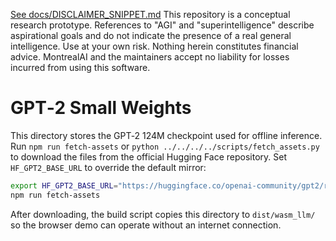 [See docs/DISCLAIMER_SNIPPET.md](../../../../../DISCLAIMER_SNIPPET.md)
This repository is a conceptual research prototype. References to "AGI" and "superintelligence" describe aspirational goals and do not indicate the presence of a real general intelligence. Use at your own risk. Nothing herein constitutes financial advice. MontrealAI and the maintainers accept no liability for losses incurred from using this software.

# GPT‑2 Small Weights

This directory stores the GPT‑2 124M checkpoint used for offline inference. Run
`npm run fetch-assets` or `python ../../../../scripts/fetch_assets.py` to
download the files from the official Hugging Face repository. Set
`HF_GPT2_BASE_URL` to override the default mirror:

```bash
export HF_GPT2_BASE_URL="https://huggingface.co/openai-community/gpt2/resolve/main"
npm run fetch-assets
```

After downloading, the build script copies this directory to `dist/wasm_llm/` so
the browser demo can operate without an internet connection.

